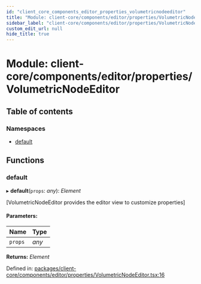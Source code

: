 ```yaml
---
id: "client_core_components_editor_properties_volumetricnodeeditor"
title: "Module: client-core/components/editor/properties/VolumetricNodeEditor"
sidebar_label: "client-core/components/editor/properties/VolumetricNodeEditor"
custom_edit_url: null
hide_title: true
---
```


# Module: client-core/components/editor/properties/VolumetricNodeEditor

## Table of contents

### Namespaces

- [default](client_core_components_editor_properties_volumetricnodeeditor.default.md)

## Functions

### default

▸ **default**(`props`: *any*): *Element*

[VolumetricNodeEditor provides the editor view to customize properties]

#### Parameters:

Name | Type |
:------ | :------ |
`props` | *any* |

**Returns:** *Element*

Defined in: [packages/client-core/components/editor/properties/VolumetricNodeEditor.tsx:16](https://github.com/xr3ngine/xr3ngine/blob/9d253dc38/packages/client-core/components/editor/properties/VolumetricNodeEditor.tsx#L16)
